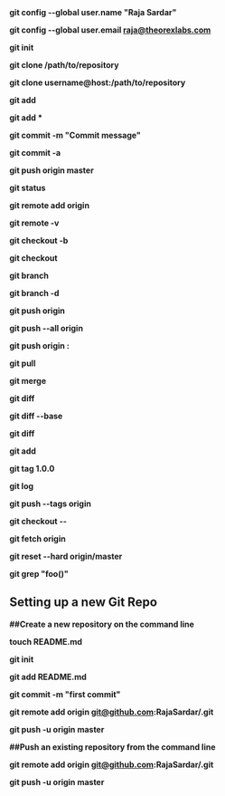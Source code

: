 <b>
git config --global user.name "Raja Sardar"

git config --global user.email raja@theorexlabs.com

git init

git clone /path/to/repository

git clone username@host:/path/to/repository

git add <filename>

git add *

git commit -m "Commit message"

git commit -a

git push origin master

git status

git remote add origin <server>

git remote -v

git checkout -b <branchname>

git checkout <branchname>

git branch

git branch -d <branchname>

git push origin <branchname>

git push --all origin

git push origin :<branchname>

git pull

git merge <branchname>

git diff

git diff --base <filename>

git diff <sourcebranch> <targetbranch>

git add <filename>

git tag 1.0.0 <commitID>

git log

git push --tags origin

git checkout -- <filename>

git fetch origin

git reset --hard origin/master

git grep "foo()"


<h2>Setting up a new Git Repo</h2>

##Create a new repository on the command line

touch README.md

git init

git add README.md

git commit -m "first commit"

git remote add origin git@github.com:RajaSardar/<reponame>.git

git push -u origin master

##Push an existing repository from the command line

git remote add origin git@github.com:RajaSardar/<reponame>.git

git push -u origin master

</b>
